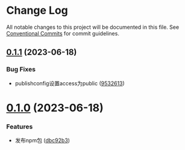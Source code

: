 # Change Log

All notable changes to this project will be documented in this file.
See [Conventional Commits](https://conventionalcommits.org) for commit guidelines.

## [0.1.1](https://github.com/LyXiaoYao/lyb-monorepo-pyj/compare/v0.1.0...v0.1.1) (2023-06-18)


### Bug Fixes

* publishconfig设置access为public ([9532613](https://github.com/LyXiaoYao/lyb-monorepo-pyj/commit/9532613a447abb326d2e270a277fb90d02514834))





# [0.1.0](https://github.com/LyXiaoYao/lyb-monorepo-pyj/compare/v0.0.5...v0.1.0) (2023-06-18)


### Features

* 发布npm包 ([dbc92b3](https://github.com/LyXiaoYao/lyb-monorepo-pyj/commit/dbc92b3726f34a5b254132a1776fd35f8f0af1ee))

